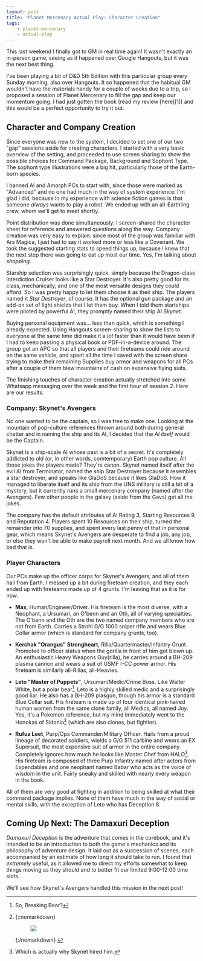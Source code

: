 ```yaml
---
layout: post
title: "Planet Mercenary Actual Play: Character Creation"
tags:
    - planet-mercenary
    - actual-play
---
```


This last weekend I finally got to GM in real time again! It wasn't exactly an
in-person game, seeing as it happened over Google Hangouts, but it was the next
best thing.

I've been playing a bit of D&D 5th Edition with this particular group every
Sunday morning, also over Hangouts. It so happened that the habitual GM wouldn't
have the materials handy for a couple of weeks due to a trip, so I proposed a
session of Planet Mercenary to fill the gap and keep our momentum going. I had
just gotten the book (read my review [here][1]) and this would be a perfect
opportunity to try it out.

## Character and Company Creation

Since everyone was new to the system, I decided to set one of our two "gap"
sessions aside for creating characters. I started with a very basic overview of
the setting, and proceeded to use screen sharing to show the possible choices
for Command Package, Background and Sophont Type. The sophont type illustrations
were a big hit, particularly those of the Earth-born species.

I banned AI and Amorph PCs to start with, since those were marked as "Advanced"
and no one had much in the way of system experience. I'm glad I did, because in
my experience with science fiction games is that someone _always_ wants to play
a robot. We ended up with an all-Earthling crew, whom we'll get to meet shortly.

Point distribution was done simultaneously: I screen-shared the character sheet
for reference and answered questions along the way. Company creation was very
easy to explain: since most of the group was familiar with Ars Magica, I just
had to say it worked more or less like a Covenant. We took the suggested
starting stats to speed things up, because I knew that the next step there was
going to eat up most our time. Yes, I'm talking about _shopping_.

Starship selection was surprisingly quick, simply because the Dragon-class
Interdiction Cruiser looks like a Star Destroyer. It's also pretty good for its
class, mechanically, and one of the most versatile designs they could afford. So
I was pretty happy to let them choose it as their ship. The players named it
_Star Destroyer_, of course. It has the optional gun package and an add-on set
of light shields that I let them buy. When I told them startships were piloted
by powerful AI, they promptly named their ship AI _Skynet_.

Buying personal equipment was... less than quick, which is something I already
expected. Using Hangouts screen-sharing to show the lists to everyone at the
same time did make it a _lot_ faster than it would have been if I had to keep
passing a physical book or PDF-in-a-device around. The group got an APC so that
all players and their fireteams could ride around on the same vehicle, and spent
all the time I saved with the screen share trying to make their remaining
Supplies buy armor and weapons for all PCs after a couple of them blew mountains
of cash on expensive flying suits.

The finishing touches of character creation actually stretched into some
Whatsapp messaging over the week and the first hour of session 2. Here are our
results.

### Company: Skynet's Avengers

No one wanted to be the captain, so I was free to make one. Looking at the
mountain of pop-culture references thrown around both during general chatter and
in naming the ship and its AI, I decided that the _AI itself_ would be the
Captain.

Skynet is a ship-scale AI whose past is a bit of a secret. It's completely
addicted to old (or, in other words, comtemporary) Earth pop culture. All those
jokes the players made? They're canon. Skynet named itself after the evil AI
from Terminator, named the ship Star Destroyer because it resembles a star
destroyer, and speaks like GlaDoS because it likes GlaDoS. How it managed to
liberate itself and its ship from the UNS military is still a bit of a mystery,
but it currently runs a small mercenary company (named after the Avengers). Few
other people in the galaxy (aside from the Gavs) get all the jokes.

The company has the default attributes of AI Rating 3, Starting Resources 9, and
Reputation 4. Players spent 10 Resources on their ship, turned the remainder
into 70 supplies, and spent every last penny of that in personal gear, which
means Skynet's Avengers are desperate to find a job, any job, or else they won't
be able to make payroll next month. And we all know how bad that is.

### Player Characters

Our PCs make up the officer corps for Skynet's Avengers, and all of them hail
from Earth. I messed up a bit during fireteam creation, and they each ended up
with fireteams made up of 4 grunts. I'm leaving that as it is for now.

- **Max**, Human/Engineer/Driver. His fireteam is the most diverse, with a
  Neophant, a Ursumari, an O'benn and an Oth, all of varying specialties. The
  O'benn and the Oth are the two named company members who are not from
  Earth. Carries a Strohl G/G 1000 sniper rifle and wears Blue Collar armor
  (which is standard for company grunts, too).

- **Kerchak "Orangus" Strongheart**, Rilla/Quartermaster/Infantry
  Grunt. Promoted to officer status when the gorilla in front of him got
  blown up. An enthusiastic Heavy Weapons Guy(rilla), he carries around a BH-209
  plasma cannon and wears a suit of USMF I-CC power armor. His fireteam is
  similarly all-Rillas, all-Heavies.

- **Leto "Master of Puppets"**, Ursumari/Medic/Crime Boss. Like Walter White,
  but a polar bear[^1]. Leto is a highly skilled medic and a surprisingly good
  liar. He also has a BH-209 plasgun, though his armor is a standard Blue Collar
  suit. His fireteam is made up of four identical pink-haired human women from
  the same clone family, all Medics, all named Joy. Yes, it's a Pokemon
  reference, but my mind immediately went to the Honokas of Sidonia[^2] (which are
  also clones, but fightier).

- **Rufuz Leet**, Purp/Ops Commander/Military Officer. Hails from a proud
  lineage of decorated soldiers, wields a G/G 511 carbine and wears an EX
  Supersuit, the most expensive suit of armor in the entire company. Completely
  ignores how much he looks like Master Chef from HALO[^3]. His fireteam is
  composed of three Purp Infantry named after actors from Expendables and one
  neophant named Babar who acts as the voice of wisdom in the unit. Fairly
  sneaky and skilled with nearly every weapon in the book.

All of them are very good at fighting in addition to being skilled at what their
command package implies. None of them have much in the way of social or mental
skills, with the exception of Leto who has Deception 8.

## Coming Up Next: The Damaxuri Deception

_Damaxuri Deception_ is the adventure that comes in the corebook, and it's
intended to be an introduction to both the game's mechanics and its philosophy
of adventure design. It laid out as a succession of scenes, each accompanied by
an estimate of how long it should take to run. I found that _extremely_ useful,
as it allowed me to direct my efforts somewhat to keep things moving as they
should and to better fit our limited 9:00-12:00 time slots.

We'll see how Skynet's Avengers handled this mission in the next post!


[^1]: So, Breaking Bear?
[^2]:
    {::nomarkdown}
    <figure>
      <img src="{{ "/assets/Honoka-Series.jpg" | absolute_url }}"/>
    </figure>
    {:/nomarkdown}

[^3]: Which is actually why Skynet hired him.
